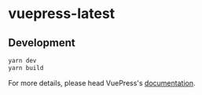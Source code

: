 # vuepress-latest

> 

## Development

```bash
yarn dev
yarn build
```

For more details, please head VuePress's [documentation](https://v1.vuepress.vuejs.org/).

